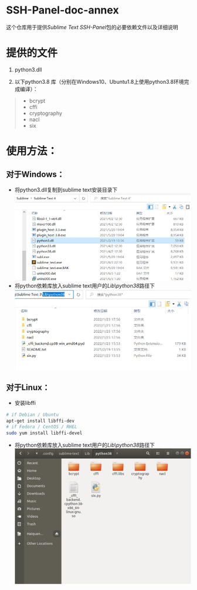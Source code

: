 SSH-Panel-doc-annex
=====================

这个仓库用于提供*Sublime Text SSH-Panel*包的必要依赖文件以及详细说明

# 提供的文件

1. python3.dll

2. 以下python3.8 库（分别在Windows10、Ubuntu1.8上使用python3.8环境完成编译）：
> * bcrypt
> * cffi
> * cryptography
> * nacl
> * six

# 使用方法：

## 对于Windows：
* 将python3.dll复制到sublime text安装目录下
![Screenshot](https://raw.githubusercontent.com/Haiquan-27/SSH-Panel-doc-annex/main/dependent_dll.png)
* 将python依赖库放入sublime text用户的*Lib\python38*路径下
![Screenshot](https://github.com/Haiquan-27/SSH-Panel-doc-annex/blob/main/dependent_win.png?raw=true)

## 对于Linux：
* 安装libffi
```bash
# if Debian / Ubuntu
apt-get install libffi-dev
# if Fedora / CentOS / RHEL
sudo yum install libffi-devel
```
* 将python依赖库放入sublime text用户的*Lib\python38*路径下
![Screenshot](https://github.com/Haiquan-27/SSH-Panel-doc-annex/blob/main/dependent_ubuntu.png?raw=true)
